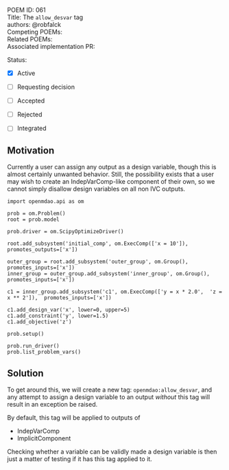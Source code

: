 POEM ID: 061  
Title: The `allow_desvar` tag  
authors: @robfalck  
Competing POEMs:  
Related POEMs:  
Associated implementation PR:

Status:

- [x] Active
- [ ] Requesting decision
- [ ] Accepted
- [ ] Rejected
- [ ] Integrated


## Motivation

Currently a user can assign any output as a design variable, though this is almost certainly unwanted behavior.
Still, the possibility exists that a user may wish to create an IndepVarComp-like component of their own, so we cannot simply disallow design variables on all non IVC outputs.

```
import openmdao.api as om

prob = om.Problem()
root = prob.model

prob.driver = om.ScipyOptimizeDriver()

root.add_subsystem('initial_comp', om.ExecComp(['x = 10']), promotes_outputs=['x'])

outer_group = root.add_subsystem('outer_group', om.Group(), promotes_inputs=['x'])
inner_group = outer_group.add_subsystem('inner_group', om.Group(), promotes_inputs=['x'])

c1 = inner_group.add_subsystem('c1', om.ExecComp(['y = x * 2.0',  'z = x ** 2']),  promotes_inputs=['x'])

c1.add_design_var('x', lower=0, upper=5)
c1.add_constraint('y', lower=1.5)
c1.add_objective('z')

prob.setup()

prob.run_driver()
prob.list_problem_vars()
```

## Solution

To get around this, we will create a new tag: `openmdao:allow_desvar`, and any attempt to assign a design variable to an output _without_ this tag will result in an exception be raised.

By default, this tag will be applied to outputs of
- IndepVarComp
- ImplicitComponent

Checking whether a variable can be validly made a design variable is then just a matter of testing if it has this tag applied to it.
